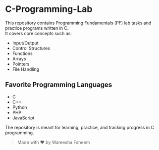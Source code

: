 # C-Programming-Lab
This repository contains Programming Fundamentals (PF) lab tasks and practice programs written in C.  
It covers core concepts such as:

* Input/Output
* Control Structures
* Functions
* Arrays
* Pointers
* File Handling

## Favorite Programming Languages
* C
* C++
* Python
* PHP
* JavaScript

The repository is meant for learning, practice, and tracking progress in C programming.  
> Made with ❤ by Wareesha Faheem
